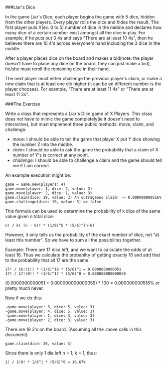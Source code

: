 ###Liar's Dice

In the game Liar's Dice, each player begins the game with 5 dice, hidden from the other players.  Every player rolls the dice and hides the result. The first player puts X(ex. 0 to 5) number of dice in the middle and declares how many dice of a certain number exist amongst all the dice in play. For example, if he puts out 3 4s and says "There are at least 10 4s", then he believes there are 10 4's across everyone's hand including the 3 dice in the middle.

After a player places dice on the board and makes a bid(note: the player doesn't have to place any dice on the board, they can just make a bid), he/she must reroll the remaining dice in their hand.

The next player must either challenge the previous player's claim, or make a new claim that is at least one die higher (it can be an different number is the player chooses). For example, "There are at least 11 4s" or "There are at least 11 3s".

###The Exercise

Write a class that represents a Liar's Dice game of X Players. This class does not have to mimic the game completely(ie it doesn't need to interactive), but must implement three public methods: move, claim, and challenge.

* _move_: I should be able to tell the game that player X put Y dice showing the number Z into the middle.
* _claim_: I should be able to ask the game the probability that a claim of X number of Y's is correct at any point.
* _challenge_: I should be able to challenge a claim and the game should tell me if I am correct.

An example execution might be:

```
game = Game.new(players: 4)
game.move(player: 1, dice: 2, value: 3)
game.move(player: 2, dice: 1, value: 3)
game.claim(dice: 19, value: 3) An outrageous claim! -> 0.000000000516%
game.challenge(dice: 19, value: 3) => false
```

This formula can be used to determine the probability of k dice of the same value given n total dice:

```
n! / k! (n - k)! * (1/6)^k * (5/6)^(n-k)
```
However, it only tells us the probability of the exact number of dice, not "at least this number". So we have to sum all the possibilites together.

Example: There are 17 dice left, and we want to calculate the odds of at least 16.
Thus we calculate the probabilty of getting exactly 16 and add that to the probability that all 17 are the same.

```
17! / 16!(1!) * (1/6)^16 * (5/6)^1 = 0.0000000000051
17! / 17!(0!) * (1/6)^17 * (5/6)^0 = 0.000000000000059
```

(0.0000000000051 + 0.000000000000059) * 100 = 0.000000000516% or pretty much never.

Now if we do this:

```
-game.move(player: 3, dice: 5, value: 3)
-game.move(player: 4, dice: 5, value: 3)
-game.move(player: 1, dice: 3, value: 3)
-game.move(player: 2, dice: 3, value: 3)
```

There are 19 3's on the board. (Assuming all the .move calls in this document)

```
game.claim(dice: 20, value: 3)
```

Since there is only 1 die left n = 1, k = 1, thus:

```
1! / 1!0! * 1/6^1 * (5/6)^0 = 16.67%
```
